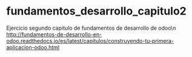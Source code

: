 # fundamentos_desarrollo_capitulo2
Ejercicio segundo capitulo de fundamentos de desarrollo de odoo\n 
http://fundamentos-de-desarrollo-en-odoo.readthedocs.io/es/latest/capitulos/construyendo-tu-primera-aplicacion-odoo.html

